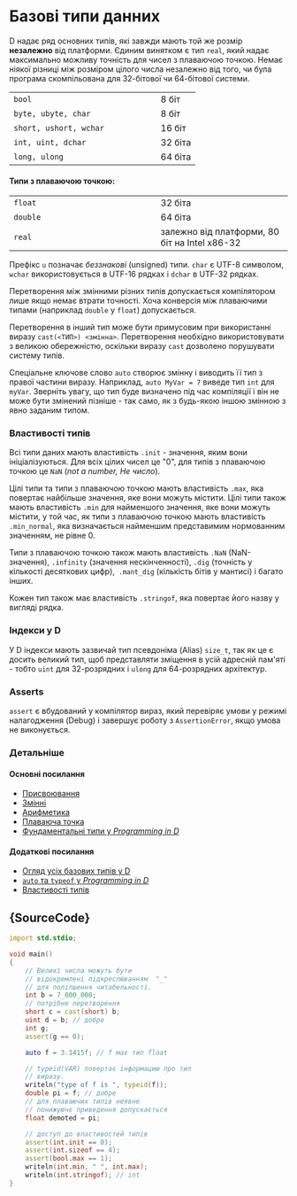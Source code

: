 # Базовi типи данних

D надає ряд основних типів, які завжди мають той же
розмір **незалежно**  від платформи. Єдиним винятком
є тип `real`, який надає максимально можливу
точність для чисел з плаваючою точкою. Немає ніякої різниці
між розміром цілого числа незалежно від того, чи була програма
скомпільована для 32-бітової чи 64-бітової системи.

<table class="table table-hover">
<tr><td width="250px"><code class="prettyprint">bool</code></td> <td>8 біт</td></tr>
<tr><td><code class="prettyprint">byte, ubyte, char</code></td> <td>8 біт</td></tr>
<tr><td><code class="prettyprint">short, ushort, wchar</code></td> <td>16 біт</td></tr>
<tr><td><code class="prettyprint">int, uint, dchar</code></td> <td>32 біта</td></tr>
<tr><td><code class="prettyprint">long, ulong</code></td> <td>64 біта</td></tr>
</table>

#### Типи з плаваючою точкою:

<table class="table table-hover">
<tr><td width="250px"><code class="prettyprint">float</code></td> <td>32 біта</td></tr>
<tr><td><code class="prettyprint">double</code></td> <td>64 біта</td></tr>
<tr><td><code class="prettyprint">real</code></td> <td>залежно вiд платформи, 80 бiт на Intel x86-32</td></tr>
</table>

Префікс `u` позначає *беззнаковi* (unsigned) типи. `char` є UTF-8
символом, `wchar` використовується в UTF-16 рядках і `dchar` в UTF-32 рядках.

Перетворення між змінними різних типів допускається компілятором лише
якщо немає втрати точностi. Хоча конверсія між плаваючими типами
(наприклад `double` у `float`) допускається.

Перетворення в інший тип може бути примусовим при використаннi виразу
`cast(<ТИП>) <змінна>`. Перетворення необхідно використовувати з великою
обережністю, оскiльки виразу `cast` дозволено порушувати систему типів.

Спеціальне ключове слово `auto` створює змінну і виводить її
тип з правої частини виразу. Наприклад, `auto MyVar = 7` виведе тип
`int` для `myVar`. Зверніть увагу, що тип буде визначено під час
компіляції і він не може бути змінений пiзнiше - так само, як з
будь-якою іншою змінною з явно заданим типом.

### Властивостi типiв

Всі типи даних мають властивість `.init` - значення, яким вони
iнiціалізуються. Для всіх цілих чисел це "0", для типiв з плаваючою
точкою це `NaN` (*not a number, Не число*).

Цілі типи та типи з плаваючою точкою мають властивість `.max`, яка
повертає найбільше значення, яке вони можуть містити. Цілі типи
також мають властивість `.min` для найменшого значення, яке вони можуть
містити, у той час, як типи з плаваючою точкою мають властивість
`.min_normal`, яка визначається найменшим представимим нормованним
значенням, не рівне 0.

Типи з плаваючою точкою також мають властивість `.NaN` (NaN-значення),
`.infinity` (значення нескінченності), `.dig` (точнiсть у кількостi
десяткових цифр),` .mant_dig` (кількість бітів у мантисі) і багато інших.

Кожен тип також має властивість `.stringof`, яка повертає його назву
у вигляді рядка.

### Iндекси у D

У D індекси мають зазвичай тип псевдоніма (Alias) `size_t`, так як це
є досить великий тип, щоб представляти зміщення в усій адресній
пам'яті - тобто `uint` для 32-розрядних і `ulong` для 64-розрядних
архітектур.

### Asserts

`assert` є вбудований у компілятор вираз, який перевіряє умови у режимі
налагодження (Debug) і завершує роботу з `AssertionError`, якщо умова
не виконується.

### Детальнiше

#### Основнi посилання

- [Присвоювання](http://ddili.org/ders/d.en/assignment.html)
- [Змiннi](http://ddili.org/ders/d.en/variables.html)
- [Арифметика](http://ddili.org/ders/d.en/arithmetic.html)
- [Плаваюча точка](http://ddili.org/ders/d.en/floating_point.html)
- [Фундаментальнi типи у _Programming in D_](http://ddili.org/ders/d.en/types.html)

#### Додаткові посилання

- [Огляд усiх базових типiв у D](https://dlang.org/spec/type.html)
- [`auto` та `typeof` у _Programming in D_](http://ddili.org/ders/d.en/auto_and_typeof.html)
- [Властивостi типiв](https://dlang.org/spec/property.html)

## {SourceCode}

```d
import std.stdio;

void main()
{
    // Великі числа можуть бути
    // вiдокремленi пiдкреслюванням  "_"
    // для полiпшення читабельності.
    int b = 7_000_000;
    // потрiбне перетворення
    short c = cast(short) b;
    uint d = b; // добре
    int g;
    assert(g == 0);

    auto f = 3.1415f; // f має тип float

    // typeid(VAR) повертає iнформацию про тип
    // виразу.
    writeln("type of f is ", typeid(f));
    double pi = f; // добре
    // для плаваючих типiв неявне
    // понижуючє приведення допускається
    float demoted = pi;

    // доступ до властивостей типiв
    assert(int.init == 0);
    assert(int.sizeof == 4);
    assert(bool.max == 1);
    writeln(int.min, " ", int.max);
    writeln(int.stringof); // int
}
```
